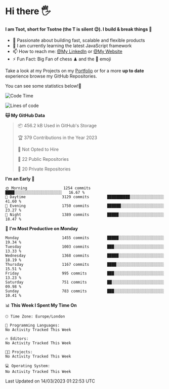 # Hi there :raised_hand_with_fingers_splayed:
#### I am Tsot, short for Tsotne (the T is silent :wink:). I build & break things :space_invader:
- :telescope: Passionate about building fast, scalable and flexible products
- :seedling: I am currently learning the latest JavaScript framework 
- :mailbox: How to reach me: [@My LinkedIn](https://www.linkedin.com/in/tsotne-gvadzabia/) or [@My Website](https://tsotne.co.uk/contact)
- :zap: Fun Fact: Big Fan of chess ♟ and the 👾 emoji

Take a look at my Projects on my [Portfolio](https://tsotne.co.uk/) or for a more **up to date** experience browse my GitHub Repositories.

You can see some statistics below!:space_invader:
<!--START_SECTION:waka-->
![Code Time](http://img.shields.io/badge/Code%20Time-761%20hrs%202%20mins-blue)

![Lines of code](https://img.shields.io/badge/From%20Hello%20World%20I%27ve%20Written-4.4%20million%20lines%20of%20code-blue)

**🐱 My GitHub Data** 

> 📦 456.2 kB Used in GitHub's Storage 
 > 
> 🏆 379 Contributions in the Year 2023
 > 
> 🚫 Not Opted to Hire
 > 
> 📜 22 Public Repositories 
 > 
> 🔑 20 Private Repositories 
 > 
**I'm an Early 🐤** 

```text
🌞 Morning                1254 commits        ████░░░░░░░░░░░░░░░░░░░░░   16.67 % 
🌆 Daytime                3129 commits        ██████████░░░░░░░░░░░░░░░   41.60 % 
🌃 Evening                1750 commits        ██████░░░░░░░░░░░░░░░░░░░   23.27 % 
🌙 Night                  1389 commits        █████░░░░░░░░░░░░░░░░░░░░   18.47 % 
```
📅 **I'm Most Productive on Monday** 

```text
Monday                   1455 commits        █████░░░░░░░░░░░░░░░░░░░░   19.34 % 
Tuesday                  1003 commits        ███░░░░░░░░░░░░░░░░░░░░░░   13.33 % 
Wednesday                1368 commits        █████░░░░░░░░░░░░░░░░░░░░   18.19 % 
Thursday                 1167 commits        ████░░░░░░░░░░░░░░░░░░░░░   15.51 % 
Friday                   995 commits         ███░░░░░░░░░░░░░░░░░░░░░░   13.23 % 
Saturday                 751 commits         ██░░░░░░░░░░░░░░░░░░░░░░░   09.98 % 
Sunday                   783 commits         ███░░░░░░░░░░░░░░░░░░░░░░   10.41 % 
```


📊 **This Week I Spent My Time On** 

```text
🕑︎ Time Zone: Europe/London

💬 Programming Languages: 
No Activity Tracked This Week

🔥 Editors: 
No Activity Tracked This Week

🐱‍💻 Projects: 
No Activity Tracked This Week

💻 Operating System: 
No Activity Tracked This Week
```


 Last Updated on 14/03/2023 01:22:53 UTC
<!--END_SECTION:waka-->
